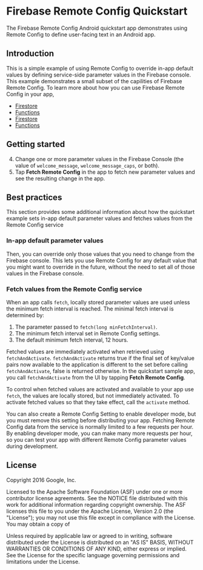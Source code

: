 Firebase Remote Config Quickstart
==============================

The Firebase Remote Config Android quickstart app demonstrates using Remote
Config to define user-facing text in an Android app.

Introduction
------------

This is a simple example of using Remote Config to override in-app default
values by defining service-side parameter values in the Firebase console. This
example demonstrates a small subset of the capilities of Firebase Remote
Config. To learn more about how you can use Firebase Remote Config in your app,


- [Firestore](invites.md)
- [Functions](app-indexing.md)
- [Firestore](messaging.md)
- [Functions](quickstart-android.md)

Getting started
---------------

4. Change one or more parameter values in the Firebase Console (the value of
  `welcome_message`, `welcome_message_caps`, or both).
5. Tap **Fetch Remote Config** in the app to fetch new parameter values and see
  the resulting change in the app.

Best practices
--------------
This section provides some additional information about how the quickstart
example sets in-app default parameter values and fetches values from the Remote
Config service

### In-app default parameter values ###


Then, you can override only those values that you need to change from the
Firebase console. This lets you use Remote Config for any default value that you
might want to override in the future, without the need to set all of those
values in the Firebase console.

### Fetch values from the Remote Config service ###

When an app calls `fetch`, locally stored parameter values are used unless the
minimum fetch interval is reached. The minimal fetch interval is determined by:

1. The parameter passed to `fetch(long minFetchInterval)`.
2. The minimum fetch interval set in Remote Config settings.
3. The default minimum fetch interval, 12 hours.

Fetched values are immediately activated when retrieved using `fetchAndActivate`.
`fetchAndActivate` returns true if the final set of key/value pairs now available
to the application is different to the set before calling `fetchAndActivate`, false
is returned otherwise. In the quickstart sample app, you call `fetchAndActivate`
from the UI by tapping **Fetch Remote Config**.

To control when fetched values are activated and available to your app use `fetch`, the
values are locally stored, but not immediately activated. To activate
fetched values so that they take effect, call the `activate` method.

You can also create a Remote Config Setting to enable developer mode, but you
must remove this setting before distributing your app. Fetching Remote Config
data from the service is normally limited to a few requests per hour. By
enabling developer mode, you can make many more requests per hour, so you can
test your app with different Remote Config parameter values during development.

License
-------

Copyright 2016 Google, Inc.

Licensed to the Apache Software Foundation (ASF) under one or more contributor
license agreements.  See the NOTICE file distributed with this work for
additional information regarding copyright ownership.  The ASF licenses this
file to you under the Apache License, Version 2.0 (the "License"); you may not
use this file except in compliance with the License.  You may obtain a copy of


Unless required by applicable law or agreed to in writing, software
distributed under the License is distributed on an "AS IS" BASIS, WITHOUT
WARRANTIES OR CONDITIONS OF ANY KIND, either express or implied.  See the
License for the specific language governing permissions and limitations under
the License.
